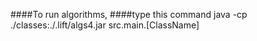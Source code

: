 
####To run algorithms, 
####type this command
    java -cp ./classes:./.lift/algs4.jar src.main.[ClassName]
